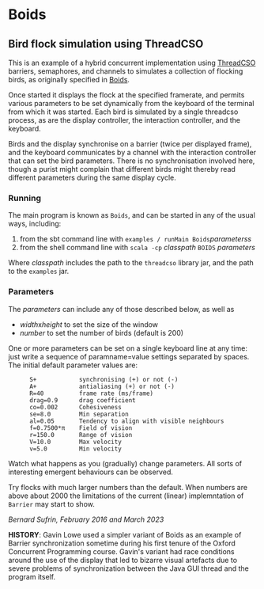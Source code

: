 # Boids
## Bird flock simulation using ThreadCSO

This is an example of a hybrid concurrent implementation using 
[ThreadCSO](https://github.com/sufrin/ThreadCSO)
barriers, semaphores, and channels
to simulates a collection of flocking birds, as
originally specified in [Boids](https://en.wikipedia.org/wiki/Boids).

Once started it displays the flock at the specified framerate, and permits
various parameters to be set dynamically from the keyboard of the terminal
from which it was started.  Each bird is simulated by a single
threadcso process, as are the display controller, the interaction
controller, and the keyboard.

Birds and the display synchronise on a barrier (twice per displayed frame), and the
keyboard communicates by a channel with the interaction controller that can
set the bird parameters.  There is no synchronisation involved here,
though a purist might complain that different birds might thereby read
different parameters during the same display cycle.  

### Running

The main program is known as `Boids`, and can be started in any of the usual
ways, including:

  1. from the sbt command line with `examples / runMain Boids`*parameterss*
  2. from the shell command line with `scala -cp` *classpath* `BOIDS` *parameters*

Where *classpath* includes the path to the `threadcso` library jar, and the
path to the `examples` jar.


### Parameters
The *parameters* can include any of those described below, as well as

  * *width*x*height* to set the size of the window 
  * *number* to set the number of birds (default is 200)
  
One or more parameters can be set on a single keyboard line at any
time: just write a sequence of paramname=value settings separated
by spaces. The initial default parameter values are:

          S+            synchronising (+) or not (-)
          A+            antialiasing (+) or not (-)
          R=40          frame rate (ms/frame)
          drag=0.9      drag coefficient
          co=0.002      Cohesiveness
          se=8.0        Min separation
          al=0.05       Tendency to align with visible neighbours
          f=0.7500*π    Field of vision
          r=150.0       Range of vision
          V=10.0        Max velocity
          v=5.0         Min velocity
          
Watch what happens as you (gradually) change parameters. All sorts of
interesting emergent behaviours can be observed.

Try flocks with much larger numbers than the default. When numbers are
above about 2000 the limitations of the current (linear) implemntation
of `Barrier` may start to show.

*Bernard Sufrin, February 2016 and March 2023*

**HISTORY**: Gavin Lowe used a simpler variant of Boids as an example
of Barrier synchronization sometime during his first tenure of the
Oxford Concurrent Programming course. Gavin's variant had race
conditions around the use of the display that led to bizarre visual
artefacts due to severe problems of synchronization between the
Java GUI thread and the program itself. 

